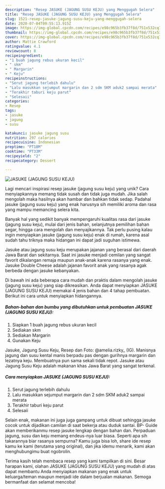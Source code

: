 ```yaml
---
description: "Resep JASUKE (JAGUNG SUSU KEJU) yang Menggugah Selera"
title: "Resep JASUKE (JAGUNG SUSU KEJU) yang Menggugah Selera"
slug: 1521-resep-jasuke-jagung-susu-keju-yang-menggugah-selera
date: 2020-07-04T09:55:13.915Z
image: https://img-global.cpcdn.com/recipes/e98c965b3fb37f8d/751x532cq70/jasuke-jagung-susu-keju-foto-resep-utama.jpg
thumbnail: https://img-global.cpcdn.com/recipes/e98c965b3fb37f8d/751x532cq70/jasuke-jagung-susu-keju-foto-resep-utama.jpg
cover: https://img-global.cpcdn.com/recipes/e98c965b3fb37f8d/751x532cq70/jasuke-jagung-susu-keju-foto-resep-utama.jpg
author: Mattie Crawford
ratingvalue: 4.1
reviewcount: 8
recipeingredient:
- "1 buah jagung rebus ukuran kecil"
- " skm"
- " Margarin"
- " Keju"
recipeinstructions:
- "Serut jagung terlebih dahulu"
- "Lalu masukkan sejumput margarin dan 2 sdm SKM aduk2 sampai merata"
- "Terakhir taburi keju parut"
- "Selesaii"
categories:
- Resep
tags:
- jasuke
- jagung
- susu

katakunci: jasuke jagung susu 
nutrition: 297 calories
recipecuisine: Indonesian
preptime: "PT18M"
cooktime: "PT33M"
recipeyield: "2"
recipecategory: Dessert

---
```



![JASUKE (JAGUNG SUSU KEJU)](https://img-global.cpcdn.com/recipes/e98c965b3fb37f8d/751x532cq70/jasuke-jagung-susu-keju-foto-resep-utama.jpg)

Lagi mencari inspirasi resep jasuke (jagung susu keju) yang unik? Cara menyiapkannya memang tidak susah dan tidak juga mudah. Jika salah mengolah maka hasilnya akan hambar dan bahkan tidak sedap. Padahal jasuke (jagung susu keju) yang enak harusnya sih memiliki aroma dan rasa yang mampu memancing selera kita.

Banyak hal yang sedikit banyak mempengaruhi kualitas rasa dari jasuke (jagung susu keju), mulai dari jenis bahan, selanjutnya pemilihan bahan segar, hingga cara mengolah dan menyajikannya. Tak perlu pusing kalau ingin menyiapkan jasuke (jagung susu keju) enak di rumah, karena asal sudah tahu triknya maka hidangan ini dapat jadi suguhan istimewa.

Jasuke atau jagung susu keju merupakan jajanan yang berasal dari daerah Jawa Barat dan sekitarnya. Saat ini jasuke menjadi cemilan yang sangat favorit dikalangan remaja maupun anak-anak karena rasanya yang enak. Jasuke Double Cheese adalah jajanan favorit anak yang rasanya agak berbeda dengan jasuke kebanyakan.


Di bawah ini ada beberapa cara mudah dan praktis dalam mengolah jasuke (jagung susu keju) yang siap dikreasikan. Anda dapat menyiapkan JASUKE (JAGUNG SUSU KEJU) memakai 4 jenis bahan dan 4 tahap pembuatan. Berikut ini cara untuk menyiapkan hidangannya.

<!--inarticleads1-->

##### Bahan-bahan dan bumbu yang dibutuhkan untuk pembuatan JASUKE (JAGUNG SUSU KEJU):

1. Siapkan 1 buah jagung rebus ukuran kecil
1. Sediakan  skm
1. Sediakan  Margarin
1. Gunakan  Keju


Jasuke, Jagung Susu Keju, Resep dan Foto: @amelia.rizky_ (IG). Manisnya jagung dan susu kental manis berpadu pas dengan gurihnya margarin dan lezatnya keju. Membuatnya pun sama sekali tidak repot. Jasuke atau Jagung Susu Keju adalah makanan khas Jawa Barat yang sangat terkenal. 

<!--inarticleads2-->

##### Cara menyiapkan JASUKE (JAGUNG SUSU KEJU):

1. Serut jagung terlebih dahulu
1. Lalu masukkan sejumput margarin dan 2 sdm SKM aduk2 sampai merata
1. Terakhir taburi keju parut
1. Selesaii


Selain enak, makanan ini juga juga gampang untuk dibuat sehingga jasuke cocok untuk dijadikan camilan di saat bekerja atau duduk santai. BP- Guide akan memberikanmu resep jasuke lengkap dengan bahan dan. Perpaduan jagung, susu dan keju memang endeus-nya luar biasa. Seperti apa sih takarannya biar rasanya sempurna? Kamu juga bisa loh, share ide resep kamu ke kami (terutama yang original), dan jika idemu menarik, kami akan menghubungimu buat ngobrolin. 

Terima kasih telah membaca resep yang kami tampilkan di sini. Besar harapan kami, olahan JASUKE (JAGUNG SUSU KEJU) yang mudah di atas dapat membantu Anda menyiapkan makanan yang enak untuk keluarga/teman maupun menjadi ide dalam berjualan makanan. Semoga bermanfaat dan selamat mencoba!
